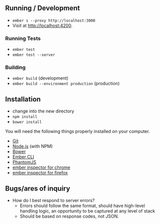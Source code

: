## Running / Development

* `ember s --proxy http://localhost:3000`
* Visit at [http://localhost:4200](http://localhost:4200).

### Running Tests

* `ember test`
* `ember test --server`

### Building

* `ember build` (development)
* `ember build --environment production` (production)

## Installation

* change into the new directory
* `npm install`
* `bower install`

You will need the following things properly installed on your computer.

* [Git](http://git-scm.com/)
* [Node.js](http://nodejs.org/) (with NPM)
* [Bower](http://bower.io/)
* [Ember CLI](http://www.ember-cli.com/)
* [PhantomJS](http://phantomjs.org/)
* [ember inspector for chrome](https://chrome.google.com/webstore/detail/ember-inspector/bmdblncegkenkacieihfhpjfppoconhi)
* [ember inspector for firefox](https://addons.mozilla.org/en-US/firefox/addon/ember-inspector/)

## Bugs/ares of inquiry

* How do I best respond to server errors?
  * Errors should follow the same format, should have high-level handling logic, an opportunity to be captured at any level of stack
  * Should be based on response codes, not JSON.
